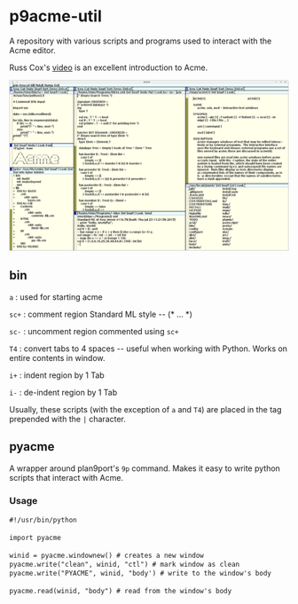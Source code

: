# p9acme-util

A repository with various scripts and programs used to interact with the Acme
editor.

Russ Cox's [video](https://www.youtube.com/watch?v=dP1xVpMPn8M) is an
excellent introduction to Acme.

![Screenshot](https://github.com/bluerama/p9acme-util/blob/master/screenshot.png)


## bin

`a` : used for starting acme

`sc+` : comment region Standard ML style -- (* ... *)

`sc-` : uncomment region commented using `sc+`

`T4` : convert tabs to 4 spaces -- useful when working with Python. Works on entire contents in window.

`i+` : indent region by 1 Tab

`i-` : de-indent region by 1 Tab

Usually, these scripts (with the exception of `a` and `T4`) are placed in the tag prepended
with the `|` character. 


## pyacme

A wrapper around plan9port's `9p` command. Makes it easy to write
python scripts that interact with Acme.

### Usage

```
#!/usr/bin/python

import pyacme

winid = pyacme.windownew() # creates a new window
pyacme.write("clean", winid, "ctl") # mark window as clean
pyacme.write("PYACME", winid, "body') # write to the window's body

pyacme.read(winid, "body") # read from the window's body
```
